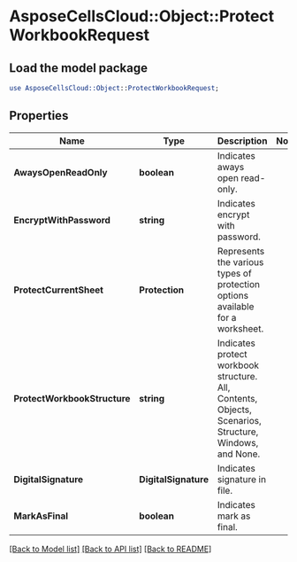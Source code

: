 # AsposeCellsCloud::Object::ProtectWorkbookRequest 

## Load the model package
```perl
use AsposeCellsCloud::Object::ProtectWorkbookRequest;
```

## Properties
Name | Type | Description | Notes
------------ | ------------- | ------------- | -------------
**AwaysOpenReadOnly** | **boolean** | Indicates aways open read-only. |
**EncryptWithPassword** | **string** | Indicates encrypt with password. |
**ProtectCurrentSheet** | **Protection** | Represents the various types of protection options available for a worksheet.             |
**ProtectWorkbookStructure** | **string** | Indicates protect workbook structure. All, Contents, Objects, Scenarios, Structure, Windows, and None. |
**DigitalSignature** | **DigitalSignature** | Indicates signature in file. |
**MarkAsFinal** | **boolean** | Indicates mark as final. |  

[[Back to Model list]](../README.md#documentation-for-models) [[Back to API list]](../README.md#documentation-for-api-endpoints) [[Back to README]](../README.md)

